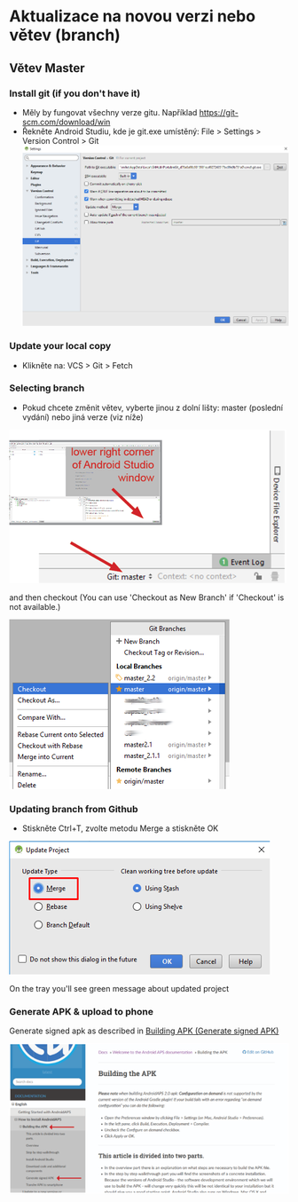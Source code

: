 # Aktualizace na novou verzi nebo větev (branch)

## Větev Master

### Install git (if you don't have it)

* Měly by fungovat všechny verze gitu. Například <https://git-scm.com/download/win>
* Řekněte Android Studiu, kde je git.exe umístěný: File > Settings > Version Control > Git![](../images/git.png)

### Update your local copy

* Klikněte na: VCS > Git > Fetch

### Selecting branch

* Pokud chcete změnit větev, vyberte jinou z dolní lišty: master (poslední vydání) nebo jiná verze (viz níže)

![](../images/UpdateAAPS1.png)

and then checkout (You can use 'Checkout as New Branch' if 'Checkout' is not available.)

![](../images/UpdateAAPS2.png)

### Updating branch from Github

* Stiskněte Ctrl+T, zvolte metodu Merge a stiskněte OK

![](../images/merge.png)

On the tray you'll see green message about updated project

### Generate APK & upload to phone

Generate signed apk as described in [Building APK (Generate signed APK)](../Installing-AndroidAPS/Building-APK.md)

![Navigation Generate signed APK](../images/GenerateSignedAPK.PNG)
